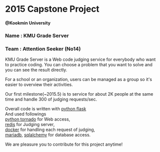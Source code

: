 # 2015 Capstone Project 
#### @Kookmin University
### Name : KMU Grade Server
### Team : Attention Seeker (No14)
KMU Grade Server is a Web code judging service for everybody who want to practice coding.
You can choose a problem that you want to solve and you can see the result directly.

For a school or an organization, users can be managed as a group so it's easier to overview their activities.

Our first milestone(~2015.5) is to service for about 2K people at the same time and handle 300 of judging requests/sec.

Overall code is written with [python flask](http://flask.pocoo.org)<br>
And used followings<br>
[python tornado](http://www.tornadoweb.org/en/stable) for Web access,<br>
[redis](http://www.redis.io) for Judging server,<br>
[docker](http://www.docker.com) for handling each request of judging,<br>
[mariadb](https://mariadb.org/), [sqlalchemy](http://www.sqlalchemy.org/) for database access.

We are pleasure you to contribute for this project anytime!
